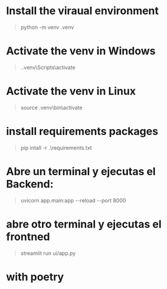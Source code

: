 
# Install the viraual environment
> python -m venv .venv

# Activate the venv in Windows
> .\.venv\Scripts\activate

# Activate the venv in Linux
> source .venv\bin\activate

# install requirements packages
> pip intall -r .\requirements.txt

# Abre un terminal y ejecutas el Backend:
> uvicorn app.main:app --reload --port 8000

# abre otro terminal y ejecutas el frontned
> streamlit run ui/app.py

# with poetry

